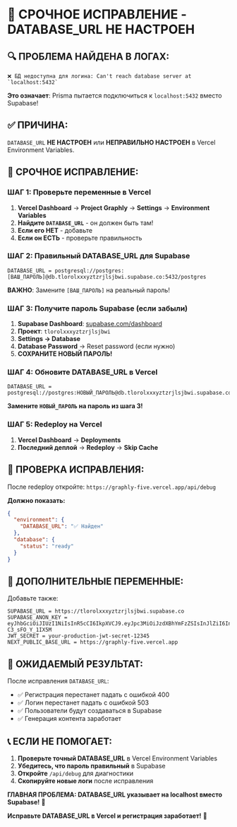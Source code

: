 # 🚨 СРОЧНОЕ ИСПРАВЛЕНИЕ - DATABASE_URL НЕ НАСТРОЕН

## 🔍 ПРОБЛЕМА НАЙДЕНА В ЛОГАХ:

```
❌ БД недоступна для логина: Can't reach database server at `localhost:5432`
```

**Это означает**: Prisma пытается подключиться к `localhost:5432` вместо Supabase!

## ✅ ПРИЧИНА:
`DATABASE_URL` **НЕ НАСТРОЕН** или **НЕПРАВИЛЬНО НАСТРОЕН** в Vercel Environment Variables.

## 🚀 СРОЧНОЕ ИСПРАВЛЕНИЕ:

### ШАГ 1: Проверьте переменные в Vercel
1. **Vercel Dashboard** → **Project Graphly** → **Settings** → **Environment Variables**
2. **Найдите `DATABASE_URL`** - он должен быть там!
3. **Если его НЕТ** - добавьте
4. **Если он ЕСТЬ** - проверьте правильность

### ШАГ 2: Правильный DATABASE_URL для Supabase
```env
DATABASE_URL = postgresql://postgres:[ВАШ_ПАРОЛЬ]@db.tlorolxxxyztzrjlsjbwi.supabase.co:5432/postgres
```

**ВАЖНО**: Замените `[ВАШ_ПАРОЛЬ]` на реальный пароль!

### ШАГ 3: Получите пароль Supabase (если забыли)
1. **Supabase Dashboard**: [supabase.com/dashboard](https://supabase.com/dashboard)
2. **Проект**: `tlorolxxxyztzrjlsjbwi`
3. **Settings → Database**
4. **Database Password** → Reset password (если нужно)
5. **СОХРАНИТЕ НОВЫЙ ПАРОЛЬ!**

### ШАГ 4: Обновите DATABASE_URL в Vercel
```env
DATABASE_URL = postgresql://postgres:НОВЫЙ_ПАРОЛЬ@db.tlorolxxxyztzrjlsjbwi.supabase.co:5432/postgres
```

**Замените `НОВЫЙ_ПАРОЛЬ` на пароль из шага 3!**

### ШАГ 5: Redeploy на Vercel
1. **Vercel Dashboard** → **Deployments**
2. **Последний деплой** → **Redeploy** → **Skip Cache**

## 🧪 ПРОВЕРКА ИСПРАВЛЕНИЯ:

После redeploy откройте:
`https://graphly-five.vercel.app/api/debug`

**Должно показать:**
```json
{
  "environment": {
    "DATABASE_URL": "✅ Найден"
  },
  "database": {
    "status": "ready"
  }
}
```

## 🔧 ДОПОЛНИТЕЛЬНЫЕ ПЕРЕМЕННЫЕ:

Добавьте также:
```env
SUPABASE_URL = https://tlorolxxxyztzrjlsjbwi.supabase.co
SUPABASE_ANON_KEY = eyJhbGciOiJIUzI1NiIsInR5cCI6IkpXVCJ9.eyJpc3MiOiJzdXBhYmFzZSIsInJlZiI6InRsb3JvbHh4eXp0cnpqbHNqYndpIiwicm9sZSI6ImFub24iLCJpYXQiOjE3NTcxOTY5OTQsImV4cCI6MjA3Mjc3Mjk5NH0.GyGKbEOyjHynaAskHEZnamcTAkoY-C3_sFO_Y_1IX5M
JWT_SECRET = your-production-jwt-secret-12345
NEXT_PUBLIC_BASE_URL = https://graphly-five.vercel.app
```

## 🎯 ОЖИДАЕМЫЙ РЕЗУЛЬТАТ:

После исправления `DATABASE_URL`:
- ✅ Регистрация перестанет падать с ошибкой 400
- ✅ Логин перестанет падать с ошибкой 503
- ✅ Пользователи будут создаваться в Supabase
- ✅ Генерация контента заработает

## 📞 ЕСЛИ НЕ ПОМОГАЕТ:

1. **Проверьте точный DATABASE_URL** в Vercel Environment Variables
2. **Убедитесь, что пароль правильный** в Supabase
3. **Откройте** `/api/debug` для диагностики
4. **Скопируйте новые логи** после исправления

**ГЛАВНАЯ ПРОБЛЕМА: DATABASE_URL указывает на localhost вместо Supabase!** 🔑

**Исправьте DATABASE_URL в Vercel и регистрация заработает!** 🚀
